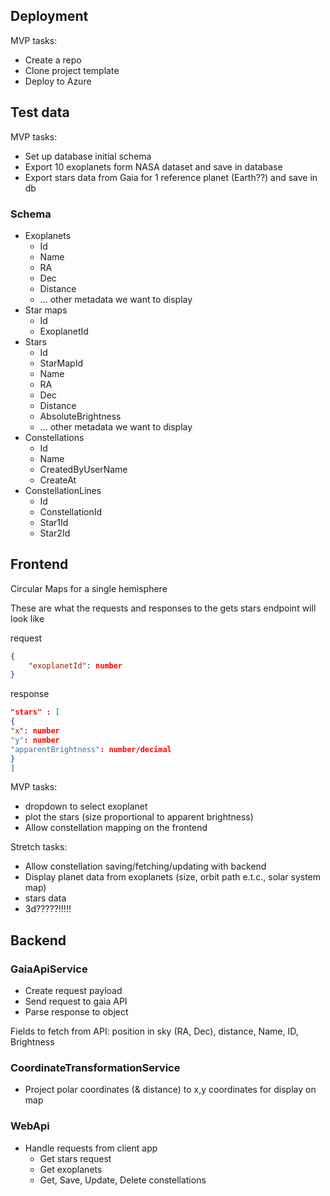 ## Deployment

MVP tasks:
- Create a repo
- Clone project template
- Deploy to Azure

## Test data

MVP tasks:
- Set up database initial schema
- Export 10 exoplanets form NASA dataset and save in database
- Export stars data from Gaia for 1 reference planet (Earth??) and save in db

### Schema
- Exoplanets
  - Id
  - Name
  - RA
  - Dec
  - Distance
  - ... other metadata we want to display
- Star maps
  - Id
  - ExoplanetId
- Stars
  - Id
  - StarMapId
  - Name
  - RA
  - Dec
  - Distance
  - AbsoluteBrightness
  - ... other metadata we want to display
- Constellations
  - Id
  - Name
  - CreatedByUserName
  - CreateAt
- ConstellationLines
  - Id
  - ConstellationId
  - Star1Id
  - Star2Id

## Frontend

Circular Maps for a single hemisphere

These are what the requests and responses to the gets stars endpoint will look like

request
```json
{
    "exoplanetId": number
}
```

response 
```json
"stars" : [
{
"x": number
"y": number
"apparentBrightness": number/decimal
}
]
```

MVP tasks:
- dropdown to select exoplanet
- plot the stars (size proportional to apparent brightness)
- Allow constellation mapping on the frontend

Stretch tasks:
- Allow constellation saving/fetching/updating with backend
- Display planet data from exoplanets (size, orbit path e.t.c., solar system map)
- stars data
- 3d?????!!!!!


## Backend

### GaiaApiService

- Create request payload
- Send request to gaia API
- Parse response to object

Fields to fetch from API: position in sky (RA, Dec), distance, Name, ID, Brightness

### CoordinateTransformationService

- Project polar coordinates (& distance) to x,y coordinates for display on map

### WebApi

- Handle requests from client app
  - Get stars request
  - Get exoplanets
  - Get, Save, Update, Delete constellations
